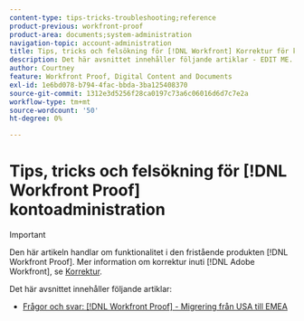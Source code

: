 ```yaml
---
content-type: tips-tricks-troubleshooting;reference
product-previous: workfront-proof
product-area: documents;system-administration
navigation-topic: account-administration
title: Tips, tricks och felsökning för [!DNL Workfront] Korrektur för kontoadministration
description: Det här avsnittet innehåller följande artiklar - EDIT ME.
author: Courtney
feature: Workfront Proof, Digital Content and Documents
exl-id: 1e6bd078-b794-4fac-bbda-3ba125408370
source-git-commit: 1312e3d5256f28ca0197c73a6c06016d6d7c7e2a
workflow-type: tm+mt
source-wordcount: '50'
ht-degree: 0%

---
```


# Tips, tricks och felsökning för [!DNL Workfront Proof] kontoadministration

>[!IMPORTANT]
>
>Den här artikeln handlar om funktionalitet i den fristående produkten [!DNL Workfront Proof]. Mer information om korrektur inuti [!DNL Adobe Workfront], se [Korrektur](../../../review-and-approve-work/proofing/proofing.md).

Det här avsnittet innehåller följande artiklar:

* [Frågor och svar: [!DNL Workfront Proof] - Migrering från USA till EMEA](../../../workfront-proof/wp-acct-admin/tips-tricks-and-troubleshooting/faq-wp-us-to-emea-mig.md)

